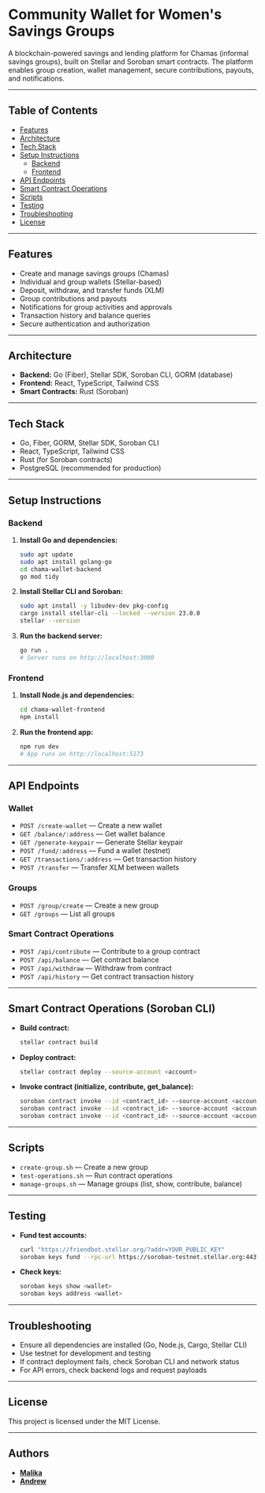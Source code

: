 # Community Wallet for Women's Savings Groups

A blockchain-powered savings and lending platform for Chamas (informal savings groups), built on Stellar and Soroban smart contracts. The platform enables group creation, wallet management, secure contributions, payouts, and notifications.

---

## Table of Contents

- [Features](#features)
- [Architecture](#architecture)
- [Tech Stack](#tech-stack)
- [Setup Instructions](#setup-instructions)
  - [Backend](#backend)
  - [Frontend](#frontend)
- [API Endpoints](#api-endpoints)
- [Smart Contract Operations](#smart-contract-operations)
- [Scripts](#scripts)
- [Testing](#testing)
- [Troubleshooting](#troubleshooting)
- [License](#license)

---

## Features

- Create and manage savings groups (Chamas)
- Individual and group wallets (Stellar-based)
- Deposit, withdraw, and transfer funds (XLM)
- Group contributions and payouts
- Notifications for group activities and approvals
- Transaction history and balance queries
- Secure authentication and authorization

---

## Architecture

- **Backend:** Go (Fiber), Stellar SDK, Soroban CLI, GORM (database)
- **Frontend:** React, TypeScript, Tailwind CSS
- **Smart Contracts:** Rust (Soroban)

---

## Tech Stack

- Go, Fiber, GORM, Stellar SDK, Soroban CLI
- React, TypeScript, Tailwind CSS
- Rust (for Soroban contracts)
- PostgreSQL (recommended for production)

---

## Setup Instructions

### Backend

1. **Install Go and dependencies:**
   ```bash
   sudo apt update
   sudo apt install golang-go
   cd chama-wallet-backend
   go mod tidy
   ```

2. **Install Stellar CLI and Soroban:**
   ```bash
   sudo apt install -y libudev-dev pkg-config
   cargo install stellar-cli --locked --version 23.0.0
   stellar --version
   ```

3. **Run the backend server:**
   ```bash
   go run .
   # Server runs on http://localhost:3000
   ```

### Frontend

1. **Install Node.js and dependencies:**
   ```bash
   cd chama-wallet-frontend
   npm install
   ```

2. **Run the frontend app:**
   ```bash
   npm run dev
   # App runs on http://localhost:5173
   ```

---

## API Endpoints

### Wallet

- `POST /create-wallet` — Create a new wallet
- `GET /balance/:address` — Get wallet balance
- `GET /generate-keypair` — Generate Stellar keypair
- `POST /fund/:address` — Fund a wallet (testnet)
- `GET /transactions/:address` — Get transaction history
- `POST /transfer` — Transfer XLM between wallets

### Groups

- `POST /group/create` — Create a new group
- `GET /groups` — List all groups

### Smart Contract Operations

- `POST /api/contribute` — Contribute to a group contract
- `POST /api/balance` — Get contract balance
- `POST /api/withdraw` — Withdraw from contract
- `POST /api/history` — Get contract transaction history

---

## Smart Contract Operations (Soroban CLI)

- **Build contract:**
  ```bash
  stellar contract build
  ```
- **Deploy contract:**
  ```bash
  stellar contract deploy --source-account <account>
  ```
- **Invoke contract (initialize, contribute, get_balance):**
  ```bash
  soroban contract invoke --id <contract_id> --source-account <account> --network testnet -- initialize
  soroban contract invoke --id <contract_id> --source-account <account> --network testnet -- contribute --user <user> --amount <amount>
  soroban contract invoke --id <contract_id> --source-account <account> --network testnet -- get_balance --user <user>
  ```

---

## Scripts

- `create-group.sh` — Create a new group
- `test-operations.sh` — Run contract operations
- `manage-groups.sh` — Manage groups (list, show, contribute, balance)

---

## Testing

- **Fund test accounts:**
  ```bash
  curl "https://friendbot.stellar.org/?addr=YOUR_PUBLIC_KEY"
  soroban keys fund --rpc-url https://soroban-testnet.stellar.org:443 --network-passphrase "Test SDF Network ; September 2015" <account>
  ```
- **Check keys:**
  ```bash
  soroban keys show <wallet>
  soroban keys address <wallet>
  ```

---

## Troubleshooting

- Ensure all dependencies are installed (Go, Node.js, Cargo, Stellar CLI)
- Use testnet for development and testing
- If contract deployment fails, check Soroban CLI and network status
- For API errors, check backend logs and request payloads

---

## License

This project is licensed under the MIT License.

---

## Authors

- [**Malika**](https://github.com/Malika7188)
- [**Andrew**](https://github.com/andyosyndoh)

